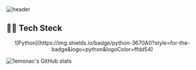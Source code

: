 ![header](https://capsule-render.vercel.app/api?type=waving&color=gradient&customColorList=10&height=200&text=1emonac%20GITHUB&fontSize=50&animation=twinkling&fontAlign=68&fontAlignY=36)

## 👩‍💻 Tech Steck<br />

<div align="center">
![Python](https://img.shields.io/badge/python-3670A0?style=for-the-badge&logo=python&logoColor=ffdd54)
</div>

![1emonac's GitHub stats](https://github-readme-stats.vercel.app/api?username=anuraghazra&show_icons=true&theme=transparent)
